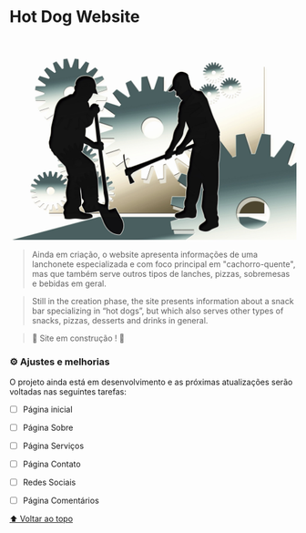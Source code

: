 
# Hot Dog Website

<img src="./assets/img/workers_1.jpg" alt="página inicial">

> Ainda em criação, o website apresenta informações de uma lanchonete especializada e com foco principal em "cachorro-quente", mas que também serve outros tipos de lanches, pizzas, sobremesas e bebidas em geral. 

 > Still in the creation phase, the site presents information about a snack bar specializing in “hot dogs”, but which also serves other types of snacks, pizzas, desserts and drinks in general.

> 🚧 Site em construção ! 🚧

### ⚙️ Ajustes e melhorias

O projeto ainda está em desenvolvimento e as próximas atualizações serão voltadas nas seguintes tarefas:

- [ ] Página inicial
- [ ] Página Sobre
- [ ] Página Serviços
- [ ] Página Contato
- [ ] Redes Sociais
- [ ] Página Comentários



[⬆ Voltar ao topo](#hot-dog-website)<br>